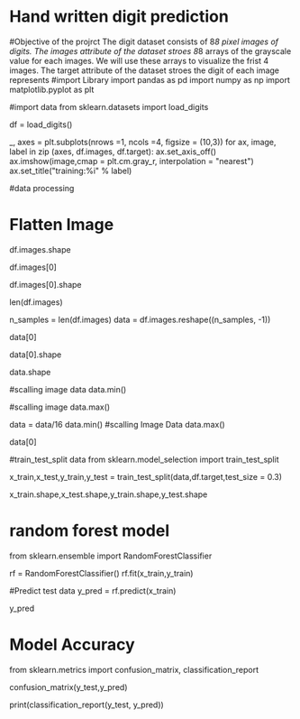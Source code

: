# Hand written digit prediction
#Objective of the projrct
The digit dataset consists of 8*8 pixel images of digits. The images attribute of the dataset stroes 8*8 arrays of the grayscale value for each images. We will use these arrays to visualize the frist 4 images. The target attribute of the dataset stroes the digit of each image represents
#import Library
import pandas as pd
import numpy as np
import matplotlib.pyplot as plt

#import data
from sklearn.datasets import load_digits

df = load_digits()

_, axes = plt.subplots(nrows =1, ncols =4, figsize = (10,3))
for ax, image, label in zip (axes, df.images, df.target):
  ax.set_axis_off()
  ax.imshow(image,cmap = plt.cm.gray_r, interpolation = "nearest")
  ax.set_title("training:%i" % label)

#data processing
# Flatten Image

df.images.shape

df.images[0]

df.images[0].shape

len(df.images)

n_samples = len(df.images)
data = df.images.reshape((n_samples, -1))

data[0]

data[0].shape

data.shape

#scalling image data
data.min()

#scalling image
data.max()


data = data/16
data.min()
#scalling Image Data
data.max()

data[0]

#train_test_split data
from sklearn.model_selection import train_test_split


x_train,x_test,y_train,y_test = train_test_split(data,df.target,test_size = 0.3)

x_train.shape,x_test.shape,y_train.shape,y_test.shape

# random forest model
from sklearn.ensemble import RandomForestClassifier


rf = RandomForestClassifier()
rf.fit(x_train,y_train)

#Predict test data
y_pred = rf.predict(x_train)


y_pred

# Model Accuracy 
from sklearn.metrics import confusion_matrix, classification_report

confusion_matrix(y_test,y_pred)

print(classification_report(y_test, y_pred))
